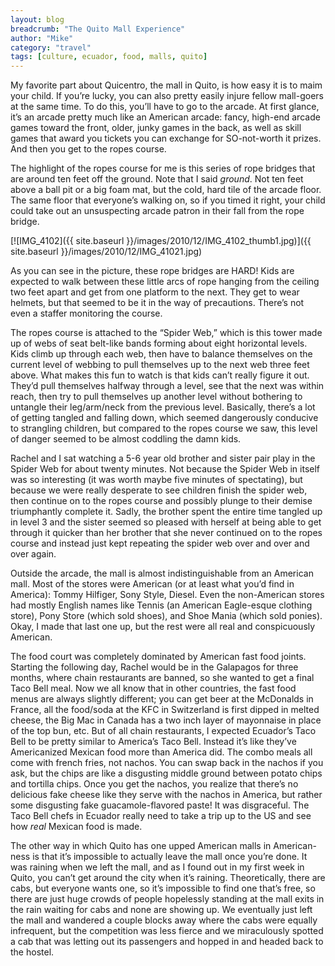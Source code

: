 ```yaml
---
layout: blog
breadcrumb: "The Quito Mall Experience"
author: "Mike"
category: "travel"
tags: [culture, ecuador, food, malls, quito]
---
```


My favorite part about Quicentro, the mall in Quito, is how easy it is to maim your child. If you’re lucky, you can also pretty easily injure fellow mall-goers at the same time. To do this, you’ll have to go to the arcade. At first glance, it’s an arcade pretty much like an American arcade: fancy, high-end arcade games toward the front, older, junky games in the back, as well as skill games that award you tickets you can exchange for SO-not-worth it prizes. And then you get to the ropes course.

The highlight of the ropes course for me is this series of rope bridges that are around ten feet off the ground. Note that I said *ground*. Not ten feet above a ball pit or a big foam mat, but the cold, hard tile of the arcade floor. The same floor that everyone’s walking on, so if you timed it right, your child could take out an unsuspecting arcade patron in their fall from the rope bridge.

[![IMG_4102]({{ site.baseurl }}/images/2010/12/IMG_4102_thumb1.jpg)]({{ site.baseurl }}/images/2010/12/IMG_41021.jpg)

As you can see in the picture, these rope bridges are HARD! Kids are expected to walk between these little arcs of rope hanging from the ceiling two feet apart and get from one platform to the next. They get to wear helmets, but that seemed to be it in the way of precautions. There’s not even a staffer monitoring the course.

The ropes course is attached to the “Spider Web,” which is this tower made up of webs of seat belt-like bands forming about eight horizontal levels. Kids climb up through each web, then have to balance themselves on the current level of webbing to pull themselves up to the next web three feet above. What makes this fun to watch is that kids can’t really figure it out. They’d pull themselves halfway through a level, see that the next was within reach, then try to pull themselves up another level without bothering to untangle their leg/arm/neck from the previous level. Basically, there’s a lot of getting tangled and falling down, which seemed dangerously conducive to strangling children, but compared to the ropes course we saw, this level of danger seemed to be almost coddling the damn kids.

Rachel and I sat watching a 5-6 year old brother and sister  pair play in the Spider Web for about twenty minutes. Not because the Spider Web in itself was so interesting (it was worth maybe five minutes of spectating), but because we were really desperate to see children finish the spider web, then continue on to the ropes course and possibly plunge to their demise triumphantly complete it. Sadly, the brother spent the entire time tangled up in level 3 and the sister seemed so pleased with herself at being able to get through it quicker than her brother that she never continued on to the ropes course and instead just kept repeating the spider web over and over and over again.

Outside the arcade, the mall is almost indistinguishable from an American mall. Most of the stores were American (or at least what you’d find in America): Tommy Hilfiger, Sony Style, Diesel. Even the non-American stores had mostly English names like Tennis (an American Eagle-esque clothing store), Pony Store (which sold shoes), and Shoe Mania (which sold ponies). Okay, I made that last one up, but the rest were all real and conspicuously American.

The food court was completely dominated by American fast food joints. Starting the following day, Rachel would be in the Galapagos for three months, where chain restaurants are banned, so she wanted to get a final Taco Bell meal. Now  we all know that in other countries, the fast food menus are always slightly different; you can get beer at the McDonalds in France, all the food/soda at the KFC in Switzerland is first dipped in melted cheese, the Big Mac in Canada has a two inch layer of mayonnaise in place of the top bun, etc. But of all chain restaurants, I expected Ecuador’s Taco Bell to be pretty similar to America’s Taco Bell. Instead it’s like they’ve Americanized Mexican food more than America did. The combo meals all come with french fries, not nachos. You can swap back in the nachos if you ask, but the chips are like a disgusting middle ground between potato chips and tortilla chips. Once you get the nachos, you realize that there’s no delicious fake cheese like they serve with the nachos in America, but rather some disgusting fake guacamole-flavored paste! It was disgraceful. The Taco Bell chefs in Ecuador really need to take a trip up to the US and see how *real* Mexican food is made.

The other way in which Quito has one upped American malls in American-ness is that it’s impossible to actually leave the mall once you’re done. It was raining when we left the mall, and as I found out in my first week in Quito, you can’t get around the city when it’s raining. Theoretically, there are cabs, but everyone wants one, so it’s impossible to find one that’s free, so there are just huge crowds of people hopelessly standing at the mall exits in the rain waiting for cabs and none are showing up. We eventually just left the mall and wandered a couple blocks away where the cabs were equally infrequent, but the competition was less fierce and we miraculously spotted a cab that was letting out its passengers and hopped in and headed back to the hostel.